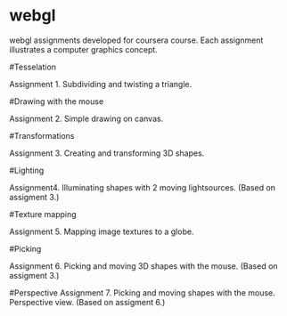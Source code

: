 # webgl

webgl assignments developed for coursera course. Each assignment illustrates a computer graphics concept.

#Tesselation

Assignment 1. Subdividing and twisting a triangle.

#Drawing with the mouse

Assignment 2. Simple drawing on canvas.

#Transformations

Assignment 3. Creating and transforming 3D shapes.

#Lighting

Assignment4. Illuminating shapes with 2 moving lightsources. (Based on assigment 3.)

#Texture mapping

Assignment 5. Mapping image textures to a globe. 

#Picking

Assignment 6. Picking and moving 3D shapes with the mouse. (Based on assigment 3.)

#Perspective
Assignment 7. Picking and moving shapes with the mouse. Perspective view. (Based on assigment 6.)
